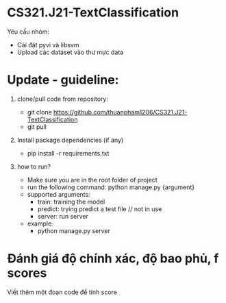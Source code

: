 # CS321.J21-TextClassification
Yêu cầu nhóm: 
- Cài đặt pyvi và libsvm
- Upload các dataset vào thư mực data

# Update - guideline:
1. clone/pull code from repository:
    - git clone https://github.com/thuanpham1206/CS321.J21-TextClassification
    - git pull

2. Install package dependencies (if any)
    - pip install -r requirements.txt

3. how to run?
    - Make sure you are in the root folder of project
    - run the following command: python manage.py {argument}
    - supported arguments:
        + train: training the model
        + predict: trying predict a test file // not in use
        + server: run server
    - example:
        + python manage.py server

# Đánh giá độ chính xác, độ bao phủ, f scores
Viết thêm một đoạn code để tính score
